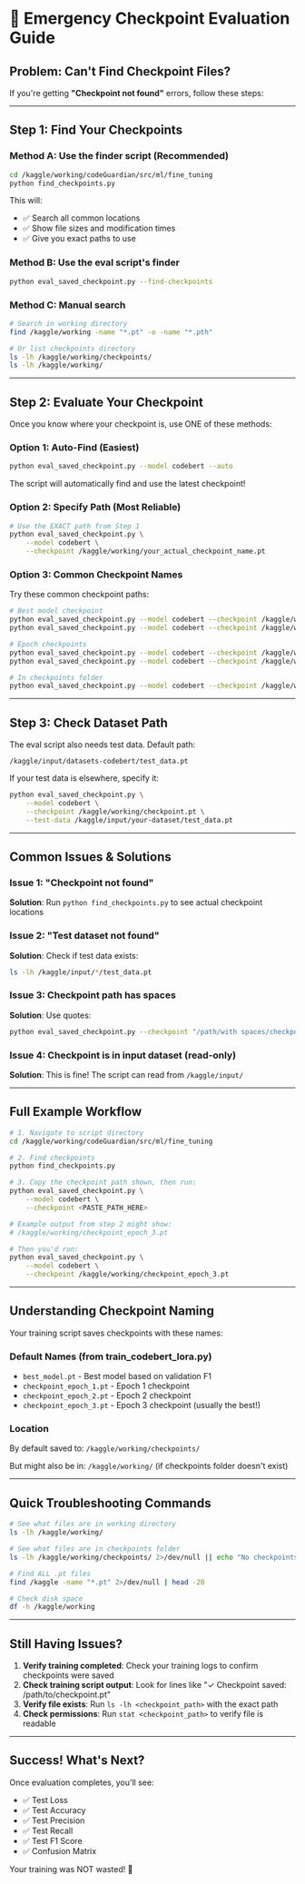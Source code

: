 # 🚨 Emergency Checkpoint Evaluation Guide

## Problem: Can't Find Checkpoint Files?

If you're getting **"Checkpoint not found"** errors, follow these steps:

---

## Step 1: Find Your Checkpoints

### Method A: Use the finder script (Recommended)
```bash
cd /kaggle/working/codeGuardian/src/ml/fine_tuning
python find_checkpoints.py
```

This will:
- ✅ Search all common locations
- ✅ Show file sizes and modification times
- ✅ Give you exact paths to use

### Method B: Use the eval script's finder
```bash
python eval_saved_checkpoint.py --find-checkpoints
```

### Method C: Manual search
```bash
# Search in working directory
find /kaggle/working -name "*.pt" -o -name "*.pth"

# Or list checkpoints directory
ls -lh /kaggle/working/checkpoints/
ls -lh /kaggle/working/
```

---

## Step 2: Evaluate Your Checkpoint

Once you know where your checkpoint is, use ONE of these methods:

### Option 1: Auto-Find (Easiest)
```bash
python eval_saved_checkpoint.py --model codebert --auto
```

The script will automatically find and use the latest checkpoint!

### Option 2: Specify Path (Most Reliable)
```bash
# Use the EXACT path from Step 1
python eval_saved_checkpoint.py \
    --model codebert \
    --checkpoint /kaggle/working/your_actual_checkpoint_name.pt
```

### Option 3: Common Checkpoint Names

Try these common checkpoint paths:

```bash
# Best model checkpoint
python eval_saved_checkpoint.py --model codebert --checkpoint /kaggle/working/best_model.pt
python eval_saved_checkpoint.py --model codebert --checkpoint /kaggle/working/codebert_best.pt

# Epoch checkpoints
python eval_saved_checkpoint.py --model codebert --checkpoint /kaggle/working/checkpoint_epoch_3.pt
python eval_saved_checkpoint.py --model codebert --checkpoint /kaggle/working/epoch_3.pt

# In checkpoints folder
python eval_saved_checkpoint.py --model codebert --checkpoint /kaggle/working/checkpoints/best_model.pt
```

---

## Step 3: Check Dataset Path

The eval script also needs test data. Default path:
```
/kaggle/input/datasets-codebert/test_data.pt
```

If your test data is elsewhere, specify it:
```bash
python eval_saved_checkpoint.py \
    --model codebert \
    --checkpoint /kaggle/working/checkpoint.pt \
    --test-data /kaggle/input/your-dataset/test_data.pt
```

---

## Common Issues & Solutions

### Issue 1: "Checkpoint not found"
**Solution**: Run `python find_checkpoints.py` to see actual checkpoint locations

### Issue 2: "Test dataset not found"
**Solution**: Check if test data exists:
```bash
ls -lh /kaggle/input/*/test_data.pt
```

### Issue 3: Checkpoint path has spaces
**Solution**: Use quotes:
```bash
python eval_saved_checkpoint.py --checkpoint "/path/with spaces/checkpoint.pt"
```

### Issue 4: Checkpoint is in input dataset (read-only)
**Solution**: This is fine! The script can read from `/kaggle/input/`

---

## Full Example Workflow

```bash
# 1. Navigate to script directory
cd /kaggle/working/codeGuardian/src/ml/fine_tuning

# 2. Find checkpoints
python find_checkpoints.py

# 3. Copy the checkpoint path shown, then run:
python eval_saved_checkpoint.py \
    --model codebert \
    --checkpoint <PASTE_PATH_HERE>

# Example output from step 2 might show:
# /kaggle/working/checkpoint_epoch_3.pt

# Then you'd run:
python eval_saved_checkpoint.py \
    --model codebert \
    --checkpoint /kaggle/working/checkpoint_epoch_3.pt
```

---

## Understanding Checkpoint Naming

Your training script saves checkpoints with these names:

### Default Names (from train_codebert_lora.py)
- `best_model.pt` - Best model based on validation F1
- `checkpoint_epoch_1.pt` - Epoch 1 checkpoint
- `checkpoint_epoch_2.pt` - Epoch 2 checkpoint  
- `checkpoint_epoch_3.pt` - Epoch 3 checkpoint (usually the best!)

### Location
By default saved to: `/kaggle/working/checkpoints/`

But might also be in: `/kaggle/working/` (if checkpoints folder doesn't exist)

---

## Quick Troubleshooting Commands

```bash
# See what files are in working directory
ls -lh /kaggle/working/

# See what files are in checkpoints folder
ls -lh /kaggle/working/checkpoints/ 2>/dev/null || echo "No checkpoints folder"

# Find ALL .pt files
find /kaggle -name "*.pt" 2>/dev/null | head -20

# Check disk space
df -h /kaggle/working
```

---

## Still Having Issues?

1. **Verify training completed**: Check your training logs to confirm checkpoints were saved
2. **Check training script output**: Look for lines like "✓ Checkpoint saved: /path/to/checkpoint.pt"
3. **Verify file exists**: Run `ls -lh <checkpoint_path>` with the exact path
4. **Check permissions**: Run `stat <checkpoint_path>` to verify file is readable

---

## Success! What's Next?

Once evaluation completes, you'll see:
- ✅ Test Loss
- ✅ Test Accuracy
- ✅ Test Precision
- ✅ Test Recall
- ✅ Test F1 Score
- ✅ Confusion Matrix

Your training was NOT wasted! 🎉
